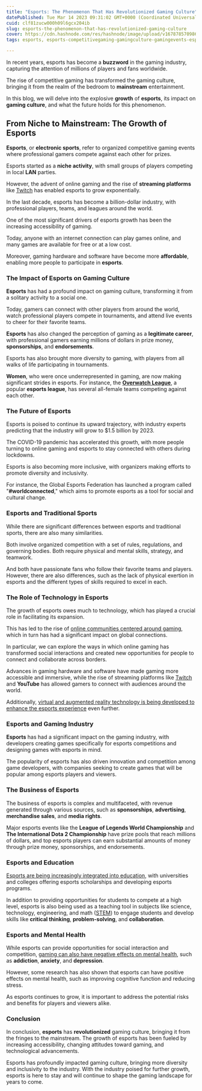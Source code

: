 ```yaml
---
title: "Esports: The Phenomenon That Has Revolutionized Gaming Culture"
datePublished: Tue Mar 14 2023 09:31:02 GMT+0000 (Coordinated Universal Time)
cuid: clf81zucw000h09l6gcx204ib
slug: esports-the-phenomenon-that-has-revolutionized-gaming-culture
cover: https://cdn.hashnode.com/res/hashnode/image/upload/v1678785709867/88d3d1c6-a4c6-4688-abcb-3b048fdc3784.jpeg
tags: esports, esports-competitivegaming-gamingculture-gamingevents-esportscommunity, competitivegaming, gamingculture, gamingevents

---
```


In recent years, esports has become a **buzzword** in the gaming industry, capturing the attention of millions of players and fans worldwide.

The rise of competitive gaming has transformed the gaming culture, bringing it from the realm of the bedroom to **mainstream** entertainment.

In this blog, we will delve into the explosive **growth** of **esports**, its impact on **gaming culture**, and what the future holds for this phenomenon.

## From Niche to Mainstream: The Growth of Esports

**Esports**, or **electronic sports**, refer to organized competitive gaming events where professional gamers compete against each other for prizes.

Esports started as a **niche activity**, with small groups of players competing in local **LAN** parties.

However, the advent of online gaming and the rise of **streaming platforms** like [Twitch](https://www.twitch.tv/) has enabled esports to grow exponentially.

In the last decade, esports has become a billion-dollar industry, with professional players, teams, and leagues around the world.

One of the most significant drivers of esports growth has been the increasing accessibility of gaming.

Today, anyone with an internet connection can play games online, and many games are available for free or at a low cost.

Moreover, gaming hardware and software have become more **affordable**, enabling more people to participate in **esports**.

### The Impact of Esports on Gaming Culture

**Esports** has had a profound impact on gaming culture, transforming it from a solitary activity to a social one.

Today, gamers can connect with other players from around the world, watch professional players compete in tournaments, and attend live events to cheer for their favorite teams.

**Esports** has also changed the perception of gaming as a **legitimate career**, with professional gamers earning millions of dollars in prize money, **sponsorships**, and **endorsements**.

Esports has also brought more diversity to gaming, with players from all walks of life participating in tournaments.

**Women**, who were once underrepresented in gaming, are now making significant strides in esports. For instance, the [**Overwatch League**](https://www.overwatchleague.com/), a popular **esports league**, has several all-female teams competing against each other.

### The Future of Esports

Esports is poised to continue its upward trajectory, with industry experts predicting that the industry will grow to $1.5 billion by 2023.

The COVID-19 pandemic has accelerated this growth, with more people turning to online gaming and esports to stay connected with others during lockdowns.

Esports is also becoming more inclusive, with organizers making efforts to promote diversity and inclusivity.

For instance, the Global Esports Federation has launched a program called "**#worldconnected**," which aims to promote esports as a tool for social and cultural change.

### Esports and Traditional Sports

While there are significant differences between esports and traditional sports, there are also many similarities.

Both involve organized competition with a set of rules, regulations, and governing bodies. Both require physical and mental skills, strategy, and teamwork.

And both have passionate fans who follow their favorite teams and players. However, there are also differences, such as the lack of physical exertion in esports and the different types of skills required to excel in each.

### The Role of Technology in Esports

The growth of esports owes much to technology, which has played a crucial role in facilitating its expansion.

This has led to the rise of [online communities centered around gaming](https://wetechies.hashnode.dev/the-rise-of-online-communities-exploring-the-impact-of-online-gaming-on-global-connections), which in turn has had a significant impact on global connections.

In particular, we can explore the ways in which online gaming has transformed social interactions and created new opportunities for people to connect and collaborate across borders.

Advances in gaming hardware and software have made gaming more accessible and immersive, while the rise of streaming platforms like [Twitch](https://wetechies.hashnode.dev/exploring-the-world-of-virtual-reality-an-immersive-gaming-experience) and **YouTube** has allowed gamers to connect with audiences around the world.

Additionally, [virtual and augmented reality technology is being developed to enhance the esports experience](https://wetechies.hashnode.dev/exploring-the-world-of-virtual-reality-an-immersive-gaming-experience) even further.

### Esports and Gaming Industry

**Esports** has had a significant impact on the gaming industry, with developers creating games specifically for esports competitions and designing games with esports in mind.

The popularity of esports has also driven innovation and competition among game developers, with companies seeking to create games that will be popular among esports players and viewers.

### The Business of Esports

The business of esports is complex and multifaceted, with revenue generated through various sources, such as **sponsorships**, **advertising**, **merchandise sales**, and **media rights**.

Major esports events like the **League of Legends World Championship** and **The International Dota 2 Championship** have prize pools that reach millions of dollars, and top esports players can earn substantial amounts of money through prize money, sponsorships, and endorsements.

### Esports and Education

[Esports are being increasingly integrated into education](https://wetechies.hashnode.dev/gaming-and-education-how-cross-platform-gaming-is-revolutionizing-learning), with universities and colleges offering esports scholarships and developing esports programs.

In addition to providing opportunities for students to compete at a high level, esports is also being used as a teaching tool in subjects like science, technology, engineering, and math ([STEM](https://wetechies.hashnode.dev/gaming-and-education-how-cross-platform-gaming-is-revolutionizing-learning)) to engage students and develop skills like **critical thinking**, **problem-solving**, and **collaboration**.

### Esports and Mental Health

While esports can provide opportunities for social interaction and competition, [gaming can also have negative effects on mental health](https://wetechies.hashnode.dev/the-dark-side-of-gaming-understanding-and-combating-gaming-addiction), such as **addiction**, **anxiety**, and **depression**.

However, some research has also shown that esports can have positive effects on mental health, such as improving cognitive function and reducing stress.

As esports continues to grow, it is important to address the potential risks and benefits for players and viewers alike.

### Conclusion

In conclusion, **esports** has **revolutionized** gaming culture, bringing it from the fringes to the mainstream. The growth of esports has been fueled by increasing accessibility, changing attitudes toward gaming, and technological advancements.

Esports has profoundly impacted gaming culture, bringing more diversity and inclusivity to the industry. With the industry poised for further growth, esports is here to stay and will continue to shape the gaming landscape for years to come.